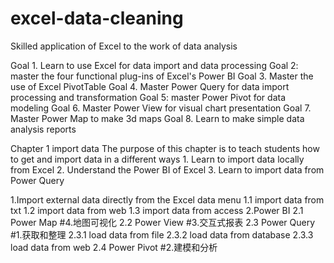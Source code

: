 # excel-data-cleaning
Skilled application of Excel to the work of data analysis

  Goal 1. Learn to use Excel for data import and data processing
  Goal 2: master the four functional plug-ins of Excel's Power BI
  Goal 3. Master the use of Excel PivotTable
  Goal 4. Master Power Query for data import processing and transformation
  Goal 5: master Power Pivot for data modeling
  Goal 6. Master Power View for visual chart presentation
  Goal 7. Master Power Map to make 3d maps
  Goal 8. Learn to make simple data analysis reports

Chapter 1 import data
  The purpose of this chapter is to teach students how to get and import data in a different ways
    1. Learn to import data locally from Excel
    2. Understand the Power BI of Excel
    3. Learn to import data from Power Query

1.Import external data directly from the Excel data menu
    1.1 import data from txt
    1.2 import data from web
    1.3 import data from access
2.Power BI
    2.1 Power Map    #4.地图可视化
    2.2 Power View   #3.交互式报表
    2.3 Power Query  #1.获取和整理
        2.3.1 load data from file
        2.3.2 load data from database
        2.3.3 load data from web
    2.4 Power Pivot  #2.建模和分析
      
